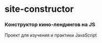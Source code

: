 # site-constructor

### Конструктор кино-лендингов на JS

Проект для изучения и практики JavaScript
